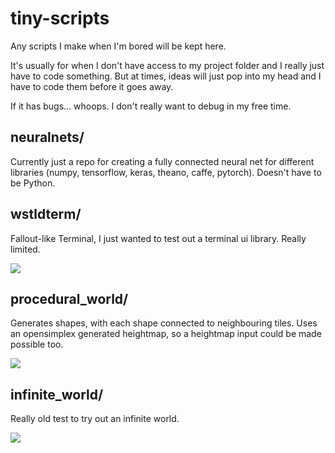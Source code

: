 # tiny-scripts
Any scripts I make when I'm bored will be kept here.

It's usually for when I don't have access to my project folder and I really just have to code something. But at times, ideas will just pop into my head and I have to code them before it goes away.

If it has bugs... whoops. I don't really want to debug in my free time.
## neuralnets/
Currently just a repo for creating a fully connected neural net for different libraries (numpy, tensorflow, keras, theano, caffe, pytorch). Doesn't have to be Python.

## wstldterm/
Fallout-like Terminal, I just wanted to test out a terminal ui library. Really limited.

![](https://pages.gdoria.com/example.svg)

## procedural_world/
Generates shapes, with each shape connected to neighbouring tiles. Uses an opensimplex generated heightmap, so a heightmap input could be made possible too.

![](https://i.imgur.com/33SH0hv.png)

## infinite_world/
Really old test to try out an infinite world.

![](https://giant.gfycat.com/FastWhirlwindKoala.gif)

